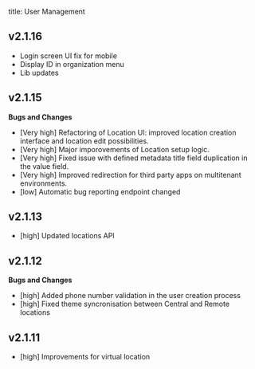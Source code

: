 title: User Management

## v2.1.16

- Login screen UI fix for mobile
- Display ID in organization menu
- Lib updates

## v2.1.15

**Bugs and Changes**

- [Very high] Refactoring of Location UI: improved location creation interface and location edit possibilities.
- [Very high] Major imporovements of Location setup logic.
- [Very high] Fixed issue with defined metadata title field duplication in the value field.
- [Very high] Improved redirection for third party apps on multitenant environments.
- [low] Automatic bug reporting endpoint changed


## v2.1.13

- [high] Updated locations API 

## v2.1.12

**Bugs and Changes**

- [high] Added phone number validation in the user creation process
- [high] Fixed theme syncronisation between Central and Remote locations


## v2.1.11

- [high] Improvements for virtual location

